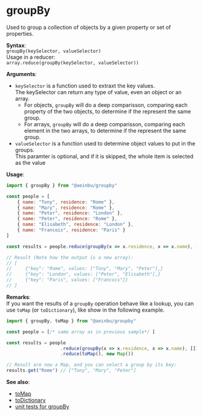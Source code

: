 # groupBy
Used to group a collection of objects by a given property or set of properties.

**Syntax**:  
`groupBy(keySelector, valueSelector)`  
Usage in a reducer:  
`array.reduce(groupBy(keySelector, valueSelector))`

**Arguments**:  
- `keySelector` is a function used to extraxt the key values.  
  The keySelector can return any type of value, even an object or an array.
  - For objects, `groupBy` will do a deep comparisson, comparing each property of the two
  objects, to determine if the represent the same group.
  - For arrays, `groupBy` will do a deep comparisson, comparing each element in the two
  arrays, to determine if the represent the same group.
- `valueSelector` is a function used to determine object values to put in the groups.  
  This paramter is optional, and if it is skipped, the whole item is selected as the value

**Usage**:
```javascript
import { groupBy } from "@aeinbu/groupby"

const people = [
    { name: "Tony", residence: "Rome" },
    { name: "Mary", residence: "Rome" },
    { name: "Peter", residence: "London" },
    { name: "Peter", residence: "Rome" },
    { name: "Elisabeth", residence: "London" },
    { name: "Francois", residence: "Paris" }
]

const results = people.reduce(groupBy(x => x.residence, x => x.name), [])

// Result (Note how the output is a new array):
// [
//     {"key": "Rome", values: ["Tony", "Mary", "Peter"],}
//     {"key": "London", values: ["Peter", "Elisabeth"],}
//     {"key": "Paris", values: ["Francois"]}
// ]
```
**Remarks**:  
If you want the results of a `groupBy` operation behave like a lookup, you can
use `toMap` (or `toDictionary`), like show in the following example.
```javascript
import { groupBy, toMap } from "@aeinbu/groupby"

const people = [/* same array as in previous sample*/ ]

const results = people
                    .reduce(groupBy(x => x.residence, x => x.name), [])
                    .reduce(toMap(), new Map())

// Result are now a Map, and you can select a group by its key:
results.get("Rome") // ["Tony", "Mary", "Peter"]
```

**See also**:
- [toMap](./toMap.md)
- [toDictionary](./toDictionary.md)
- [unit tests for groupBy](../tests/groupBy.tests.ts)
